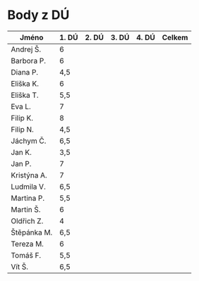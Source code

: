 # Body z DÚ

|Jméno		| 1. DÚ | 2. DÚ | 3. DÚ | 4. DÚ | Celkem    	|
|---------------|-------|-------|-------|-------|---------------|
|Andrej Š.	|6	|	|	|	|		|
|Barbora P. 	|6	|	|	|	|		|
|Diana P.	|4,5	|	|	|	|		|
|Eliška K.	|6	|	|	|	|		|
|Eliška T.	|5,5	|	|	|	|		|
|Eva L.		|7	|	|	|	|		|
|Filip K.	|8	|	|	|	|		|
|Filip N.	|4,5	|	|	|	|		|
|Jáchym Č.	|6,5	|	|	|	|		|
|Jan K.		|3,5	|	|	|	|		|
|Jan P.		|7	|	|	|	|		|
|Kristýna A.	|7	|	|	|	|		|
|Ludmila V.	|6,5	|	|	|	|		|
|Martina P.	|5,5	|	|	|	|		|
|Martin Š.	|6	|	|	|	|		|
|Oldřich Z.	|4	|	|	|	|		|
|Štěpánka M.	|6,5	|	|	|	|		|
|Tereza M.	|6	|	|	|	|		|
|Tomáš F.	|5,5	|	|	|	|		|
|Vít Š.		|6,5	|	|	|	|		|
